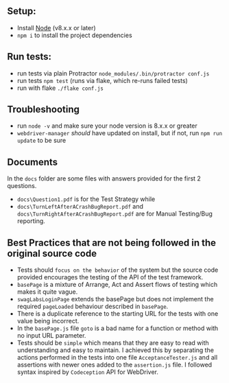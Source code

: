 ## Setup:
* Install [Node](http://nodejs.org) (v8.x.x or later)
* `npm i` to install the project dependencies

## Run tests:
* run tests via plain Protractor `node_modules/.bin/protractor conf.js`
* run tests `npm test` (runs via flake, which re-runs failed tests)
* run with flake `./flake conf.js`

## Troubleshooting
* run `node -v` and make sure your node version is 8.x.x or greater
* `webdriver-manager` _should_ have updated on install, but if not, run `npm run update` to be sure

## Documents
In the `docs` folder are some files with answers provided for the first 2 questions.
* `docs\Question1.pdf` is for the Test Strategy while
* `docs\TurnLeftAfterACrashBugReport.pdf` and `docs\TurnRightAfterACrashBugReport.pdf` are for Manual Testing/Bug reporting.
## Best Practices that are not being followed in the original source code

* Tests should `focus on the behavior` of the system but the source code provided encourages the testing of the API of the test framework.
* `basePage` is a mixture of Arrange, Act and Assert flows of testing which makes it quite vague.
* `swagLabsLoginPage` extends the basePage but does not implement the required `pageLoaded` behaviour described in `basePage`.
* There is a duplicate reference to the starting URL for the tests with one value being incorrect.
* In the `basePage.js` file `goto` is a bad name for a function or method with no input URL parameter.
* Tests should be `simple` which means that they are easy to read with understanding and easy to maintain. I achieved this by separating the actions performed in the tests into one file `AcceptanceTester.js` and all assertions with newer ones added to the `assertion.js` file. I followed syntax inspired by `Codeception` API for WebDriver.
